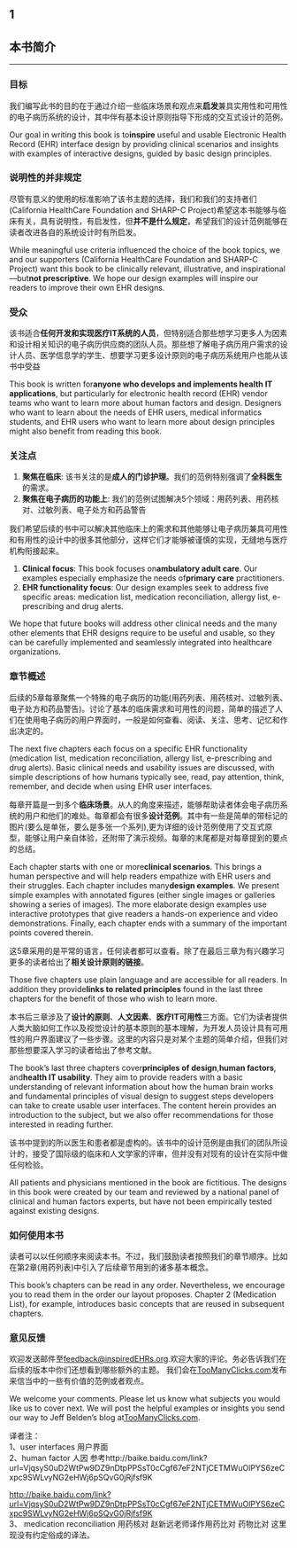 ## 1

##  本书简介

* * *

###  目标

我们编写此书的目的在于通过介绍一些临床场景和观点来**启发**兼具实用性和可用性的电子病历系统的设计，其中伴有基本设计原则指导下形成的交互式设计的范例。

Our goal in writing this book is to**inspire** useful and usable Electronic Health Record (EHR) interface design by providing clinical scenarios and insights with examples of interactive designs, guided by basic design principles.

### 说明性的并非规定

尽管有意义的使用的标准影响了该书主题的选择，我们和我们的支持者们(California HealthCare Foundation and SHARP-C Project)希望这本书能够与临床有关，具有说明性，有启发性，但**并不是什么规定**，希望我们的设计范例能够在读者改进各自的系统设计时有所启发。   

While meaningful use criteria influenced the choice of the book topics, we and our supporters (California HealthCare Foundation and SHARP-C Project) want this book to be clinically relevant, illustrative, and inspirational —but**not prescriptive**. We hope our design examples will inspire our readers to improve their own EHR designs.

### 受众

该书适合**任何开发和实现医疗IT系统的人员**，但特别适合那些想学习更多人为因素和设计相关知识的电子病历供应商的团队人员。那些想了解电子病历用户需求的设计人员、医学信息学的学生、想要学习更多设计原则的电子病历系统用户也能从该书中受益

This book is written for**anyone who develops and implements health IT applications**, but particularly for electronic health record (EHR) vendor teams who want to learn more about human factors and design. Designers who want to learn about the needs of EHR users, medical informatics students, and EHR users who want to learn more about design principles might also benefit from reading this book.

### 关注点


1.  **聚焦在临床**: 该书关注的是**成人的门诊护理**。我们的范例特别强调了**全科医生**的需求。
2.  **聚焦在电子病历的功能上**: 我们的范例试图解决5个领域：用药列表、用药核对、过敏列表、电子处方和药品警告

我们希望后续的书中可以解决其他临床上的需求和其他能够让电子病历兼具可用性和有用性的设计中的很多其他部分，这样它们才能够被谨慎的实现，无缝地与医疗机构衔接起来。

1.  **Clinical focus**: This book focuses on**ambulatory adult care**. Our examples especially emphasize the needs of**primary care** practitioners.
2.  **EHR functionality focus**: Our design examples seek to address five specific areas: medication list, medication reconciliation, allergy list, e-prescribing and drug alerts.

We hope that future books will address other clinical needs and the many other elements that EHR designs require to be useful and usable, so they can be carefully implemented and seamlessly integrated into healthcare organizations.

### 章节概述

后续的5章每章聚焦一个特殊的电子病历的功能(用药列表、用药核对、过敏列表、电子处方和药品警告)。讨论了基本的临床需求和可用性的问题，简单的描述了人们在使用电子病历的用户界面时，一般是如何查看、阅读、关注、思考、记忆和作出决定的。


The next five chapters each focus on a specific EHR functionality (medication list, medication reconciliation, allergy list, e-prescribing and drug alerts). Basic clinical needs and usability issues are discussed, with simple descriptions of how humans typically see, read, pay attention, think, remember, and decide when using EHR user interfaces.

每章开篇是一到多个**临床场景**。从人的角度来描述，能够帮助读者体会电子病历系统的用户和他们的难处。每章都会有很多**设计范例**。其中有一些是简单的带标记的图片(要么是单张，要么是多张一个系列),更为详细的设计范例使用了交互式原型，能够让用户亲自体验，还附带了演示视频。每章的末尾都是对每章提到的要点的总结。


Each chapter starts with one or more**clinical scenarios**. This brings a human perspective and will help readers empathize with EHR users and their struggles. Each chapter includes many**design examples**. We present simple examples with annotated figures (either single images or galleries showing a series of images). The more elaborate design examples use interactive prototypes that give readers a hands-on experience and video demonstrations. Finally, each chapter ends with a summary of the important points covered therein.

这5章采用的是平常的语言，任何读者都可以查看。除了在最后三章为有兴趣学习更多的读者给出了**相关设计原则的链接**。

Those five chapters use plain language and are accessible for all readers. In addition they provide**links to related principles** found in the last three chapters for the benefit of those who wish to learn more.

本书后三章涉及了**设计的原则**、**人文因素**、**医疗IT可用性**三方面。它们为读者提供人类大脑如何工作以及视觉设计的基本原则的基本理解，为开发人员设计具有可用性的用户界面建议了一些步骤。这里的内容只是对某个主题的简单介绍，但我们对那些想要深入学习的读者给出了参考文献。

The book’s last three chapters cover**principles of design**,**human factors**, and**health IT usability**. They aim to provide readers with a basic understanding of relevant information about how the human brain works and fundamental principles of visual design to suggest steps developers can take to create usable user interfaces. The content herein provides an introduction to the subject, but we also offer recommendations for those interested in reading further.

该书中提到的所以医生和患者都是虚构的。该书中的设计范例是由我们的团队所设计的，接受了国际级的临床和人文学家的评审，但并没有对现有的设计在实际中做任何检验。

All patients and physicians mentioned in the book are fictitious. The designs in this book were created by our team and reviewed by a national panel of clinical and human factors experts, but have not been empirically tested against existing designs.

### 如何使用本书

读者可以以任何顺序来阅读本书。不过，我们鼓励读者按照我们的章节顺序。比如在第2章(用药列表)中引入了后续章节用到的诸多基本概念。

This book’s chapters can be read in any order. Nevertheless, we encourage you to read them in the order our layout proposes. Chapter 2 (Medication List), for example, introduces basic concepts that are reused in subsequent chapters.

### 意见反馈

 欢迎发送邮件至[feedback@inspiredEHRs.org](mailto:feedback@inspiredEHRs.org?Subject=EHR%20feedback).欢迎大家的评论。务必告诉我们在后续的版本中你们还想看到哪些额外的主题。 我们会在[TooManyClicks.com](http://toomanyclicks.com/)发布来信当中的一些有价值的范例或者观点。
 
 We welcome your comments. Please let us know what subjects you would like us to cover next. We will post the helpful examples or insights you send our way to Jeff Belden’s blog at[TooManyClicks.com](http://toomanyclicks.com/).


译者注：      
1、user interfaces 用户界面        
2、human factor 人因         参考http://baike.baidu.com/link?url=VjqsyS0uD2WtPw9DZ9nDtpPPSsT0cCgf67eF2NTjCETMWuOlPYS6zeCxpc9SWLvyNG2eHWj6pSQvG0jRjfsf9K        

http://baike.baidu.com/link?url=VjqsyS0uD2WtPw9DZ9nDtpPPSsT0cCgf67eF2NTjCETMWuOlPYS6zeCxpc9SWLvyNG2eHWj6pSQvG0jRjfsf9K        
3、 medication reconciliation 用药核对  赵新远老师译作用药比对 药物比对  这里现没有约定俗成的译法。

